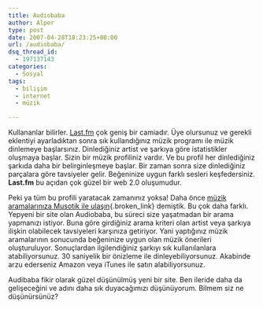 ```yaml
---
title: Audiobaba
author: Alper
type: post
date: 2007-04-28T18:23:25+00:00
url: /audiobaba/
dsq_thread_id:
  - 197137143
categories:
  - Sosyal
tags:
  - bilişim
  - internet
  - müzik

---
```

Kullananlar bilirler. [Last.fm][1] çok geniş bir camiadır. Üye olursunuz ve gerekli eklentiyi ayarladıktan sonra sık kullandığınız müzik programı ile müzik dinlemeye başlarsınız. Dinlediğiniz artist ve şarkıya göre istatistikler oluşmaya başlar. Sizin bir müzik profiliniz vardır. Ve bu profil her dinlediğiniz şarkıda daha bir belirginleşmeye başlar. Bir zaman sonra size dinlediğiniz parçalara göre tavsiyeler gelir. Beğeninize uygun farklı sesleri keşfedersiniz. **Last.fm** bu açıdan çok güzel bir web 2.0 oluşumudur.

Peki ya tüm bu profili yaratacak zamanınız yoksa! Daha önce [müzik aramalarınıza Musotik ile ulaşın][2]{.broken_link} demiştik. Bu çok daha farklı. Yepyeni bir site olan Audiobaba, bu süreci size yaşatmadan bir arama yapmanızı istiyor. Buna göre girdiğiniz arama kriteri olan artist veya şarkıya ilişkin olabilecek tavsiyeleri karşınıza getiriyor. Yani yaptığınız müzik aramalarının sonucunda beğeninize uygun olan müzik önerileri oluşturuluyor. Sonuçlardan ilgilendiğiniz şarkıyı sık kullanılanlara atabiliyorsunuz. 30 saniyelik bir önizleme ile dinleyebiliyorsunuz. Akabinde arzu ederseniz Amazon veya iTunes ile satın alabiliyorsunuz.

Audibaba fikir olarak güzel düşünülmüş yeni bir site. Ben ileride daha da gelişeceğini ve adını daha sık duyacağımızı düşünüyorum. Bilmem siz ne düşünürsünüz?

 [1]: https://www.last.fm/
 [2]: https://www.murekkep.org/muzik-aramalariniza-musotik-ile-ulasin-249